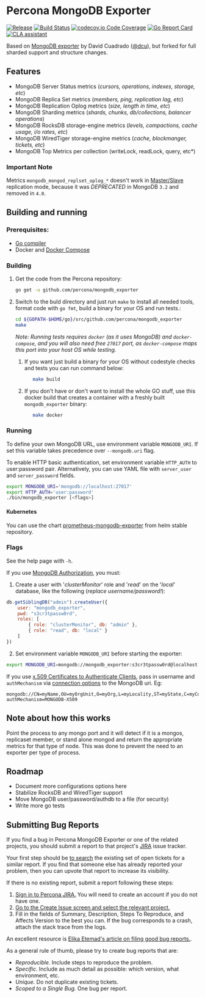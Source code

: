 # Percona MongoDB Exporter

[![Release](https://img.shields.io/github/release/percona/mongodb_exporter.svg?style=flat)](https://github.com/percona/mongodb_exporter/releases/latest)
[![Build Status](https://travis-ci.com/percona/mongodb_exporter.svg?branch=master)](https://travis-ci.com/percona/mongodb_exporter)
[![codecov.io Code Coverage](https://img.shields.io/codecov/c/github/percona/mongodb_exporter.svg?maxAge=2592000)](https://codecov.io/github/percona/mongodb_exporter?branch=master)
[![Go Report Card](https://goreportcard.com/badge/github.com/percona/mongodb_exporter)](https://goreportcard.com/report/github.com/percona/mongodb_exporter)
[![CLA assistant](https://cla-assistant.percona.com/readme/badge/percona/mongodb_exporter)](https://cla-assistant.percona.com/percona/mongodb_exporter)

Based on [MongoDB exporter](https://github.com/dcu/mongodb_exporter) by David Cuadrado ([@dcu](https://github.com/dcu)), but forked for full sharded support and structure changes.

## Features

- MongoDB Server Status metrics (*cursors, operations, indexes, storage, etc*)
- MongoDB Replica Set metrics (*members, ping, replication lag, etc*)
- MongoDB Replication Oplog metrics (*size, length in time, etc*)
- MongoDB Sharding metrics (*shards, chunks, db/collections, balancer operations*)
- MongoDB RocksDB storage-engine metrics (*levels, compactions, cache usage, i/o rates, etc*)
- MongoDB WiredTiger storage-engine metrics (*cache, blockmanger, tickets, etc*)
- MongoDB Top Metrics per collection (writeLock, readLock, query, etc*)

### Important Note

Metrics `mongodb_mongod_replset_oplog_*` doesn't work in [Master/Slave](https://docs.mongodb.com/v3.4/core/master-slave/) replication mode, because it was *DEPRECATED* in MongoDB `3.2` and removed in `4.0`.

## Building and running

### Prerequisites:

* [Go compiler](https://golang.org/dl/)
* Docker and [Docker Compose](https://docs.docker.com/compose/)

### Building

1. Get the code from the Percona repository:
 
    ```bash
    go get -u github.com/percona/mongodb_exporter
    ```
 2. Switch to the buld directory and just run ``make`` to install all needed tools, format code with `go fmt`, build a binary for your OS and run tests.:
 
    ```bash
    cd ${GOPATH-$HOME/go}/src/github.com/percona/mongodb_exporter
    make
    ```
    *Note: Running tests requires ``docker`` (as it uses MongoDB) and ``docker-compose``, and you will also need free ``27017`` port, as ``docker-compose`` maps this port into your host OS while testing.*

    1. If you want just build a binary for your OS without codestyle checks and tests you can run command below:

       ```bash
          make build
       ```

    2. If you don't have or don't want to install the whole GO stuff, use this docker build that creates a container with a freshly built `mongodb_exporter` binary:

       ```bash
          make docker
       ```

### Running

To define your own MongoDB URL, use environment variable `MONGODB_URI`. If set this variable takes precedence over `--mongodb.uri` flag.

To enable HTTP basic authentication, set environment variable `HTTP_AUTH` to user:password pair. Alternatively, you can
use YAML file with `server_user` and `server_password` fields.

```bash
export MONGODB_URI='mongodb://localhost:27017'
export HTTP_AUTH='user:password'
./bin/mongodb_exporter [<flags>]
```

#### Kubernetes

You can use the chart [prometheus-mongodb-exporter](https://github.com/helm/charts/tree/master/stable/prometheus-mongodb-exporter) from helm stable repository.

### Flags

See the help page with `-h`.

If you use [MongoDB Authorization](https://docs.mongodb.org/manual/core/authorization/), you must:

1. Create a user with '*clusterMonitor*' role and '*read*' on the '*local*' database, like the following (*replace username/password!*):

```js
db.getSiblingDB("admin").createUser({
    user: "mongodb_exporter",
    pwd: "s3cr3tpassw0rd",
    roles: [
        { role: "clusterMonitor", db: "admin" },
        { role: "read", db: "local" }
    ]
})
```

2. Set environment variable `MONGODB_URI` before starting the exporter:

```bash
export MONGODB_URI=mongodb://mongodb_exporter:s3cr3tpassw0rd@localhost:27017
```

If you use [x.509 Certificates to Authenticate Clients](https://docs.mongodb.com/manual/tutorial/configure-x509-client-authentication/), pass in username and `authMechanism` via [connection options](https://docs.mongodb.com/manual/reference/connection-string/#connections-connection-options) to the MongoDB uri. Eg:

```
mongodb://CN=myName,OU=myOrgUnit,O=myOrg,L=myLocality,ST=myState,C=myCountry@localhost:27017/?authMechanism=MONGODB-X509
```

## Note about how this works

Point the process to any mongo port and it will detect if it is a mongos, replicaset member, or stand alone mongod and return the appropriate metrics for that type of node. This was done to prevent the need to an exporter per type of process.

## Roadmap

- Document more configurations options here
- Stabilize RocksDB and WiredTiger support
- Move MongoDB user/password/authdb to a file (for security)
- Write more go tests


## Submitting Bug Reports

If you find a bug in Percona MongoDB Exporter or one of the related projects, you should submit a report to that project's [JIRA](https://jira.percona.com) issue tracker.

Your first step should be [to search](https://jira.percona.com/issues/?jql=project=PMM%20AND%20component=MongoDB_Exporter) the existing set of open tickets for a similar report. If you find that someone else has already reported your problem, then you can upvote that report to increase its visibility.

If there is no existing report, submit a report following these steps:

1. [Sign in to Percona JIRA.](https://jira.percona.com/login.jsp) You will need to create an account if you do not have one.
2. [Go to the Create Issue screen and select the relevant project.](https://jira.percona.com/secure/CreateIssueDetails!init.jspa?pid=11600&issuetype=1&priority=3&components=11603)
3. Fill in the fields of Summary, Description, Steps To Reproduce, and Affects Version to the best you can. If the bug corresponds to a crash, attach the stack trace from the logs.

An excellent resource is [Elika Etemad's article on filing good bug reports.](http://fantasai.inkedblade.net/style/talks/filing-good-bugs/).

As a general rule of thumb, please try to create bug reports that are:

- *Reproducible.* Include steps to reproduce the problem.
- *Specific.* Include as much detail as possible: which version, what environment, etc.
- *Unique.* Do not duplicate existing tickets.
- *Scoped to a Single Bug.* One bug per report.
